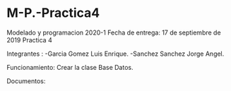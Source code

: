 # M-P.-Practica4
Modelado y programacion 2020-1
Fecha de entrega: 17 de septiembre de 2019
Practica 4

Integrantes :
-Garcia Gomez Luis Enrique.
-Sanchez Sanchez Jorge Angel.

Funcionamiento:
Crear la clase Base Datos.

Documentos:

